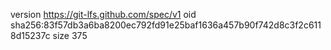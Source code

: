 version https://git-lfs.github.com/spec/v1
oid sha256:83f57db3a6ba8200ec792fd91e25baf1636a457b90f742d8c3f2c6118d15237c
size 375
